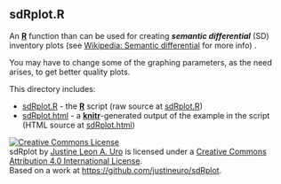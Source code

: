 ## sdRplot.R

An [**R**](https://svn.R-project.org/R/) function than can be used for creating ***semantic differential*** (SD) inventory plots (see [Wikipedia: Semantic differential](https://en.wikipedia.org/wiki/Semantic_differential) for more info) .

You may have to change some of the graphing parameters, as the need arises, to get better quality plots.

This directory includes:

* [sdRplot.R](./sdRplot/index.md) - the [**R**](https://svn.R-project.org/R/) script (raw source at [sdRplot.R](https://raw.githubusercontent.com/justineuro/sdRplot/master/sdRplot.R))
* [sdRplot.html](http://justineuro.github.io/sdRplot/sdRplot.html) - a [**knitr**](http://yihui.name/knitr/)-generated output of the example in the script (HTML source at [sdRplot.html](https://github.com/justineuro/sdRplot/blob/master/sdRplot.html))

<a rel="license" href="http://creativecommons.org/licenses/by/4.0/"><img alt="Creative Commons License" style="border-width:0" src="https://i.creativecommons.org/l/by/4.0/80x15.png" /></a><br /><span xmlns:dct="http://purl.org/dc/terms/" property="dct:title">sdRplot</span> by <a xmlns:cc="http://creativecommons.org/ns#" href="https://github.com/justineuro/" property="cc:attributionName" rel="cc:attributionURL">Justine Leon A. Uro</a> is licensed under a <a rel="license" href="http://creativecommons.org/licenses/by/4.0/">Creative Commons Attribution 4.0 International License</a>.<br />Based on a work at <a xmlns:dct="http://purl.org/dc/terms/" href="https://github.com/justineuro/sdRplot" rel="dct:source">https://github.com/justineuro/sdRplot</a>.
